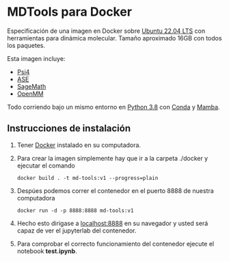 # MDTools para Docker
Especificación de una imagen en Docker sobre [Ubuntu 22.04 LTS](https://ubuntu.com/download) con herramientas para dinámica molecular. Tamaño aproximado 16GB con todos los paquetes.

Esta imagen incluye:
* [Psi4](https://psicode.org/)
* [ASE](https://wiki.fysik.dtu.dk/ase/index.html)
* [SageMath](https://www.sagemath.org/)
* [OpenMM](https://openmm.org/)

Todo corriendo bajo un mismo entorno en [Python 3.8](https://www.python.org/) con [Conda](https://docs.conda.io/en/latest/) y [Mamba](https://mamba.readthedocs.io/en/latest/).

## Instrucciones de instalación
1. Tener [Docker](https://www.docker.com/) instalado en su computadora.
2. Para crear la imagen simplemente hay que ir a la carpeta ./docker y ejecutar el comando

    ```
    docker build . -t md-tools:v1 --progress=plain
    ```
3. Despúes podemos correr el contenedor en el puerto 8888 de nuestra computadora

    ```
    docker run -d -p 8888:8888 md-tools:v1
    ```
4. Hecho esto dirigase a [localhost:8888](http://localhost:8888) en su navegador y usted será capaz de ver el jupyterlab del contenedor.
5. Para comprobar el correcto funcionamiento del contenedor ejecute el notebook **test.ipynb**.
